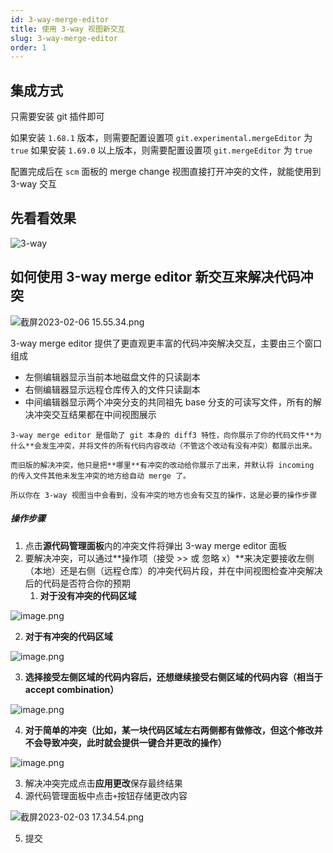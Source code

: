 ```yaml
---
id: 3-way-merge-editor
title: 使用 3-way 视图新交互
slug: 3-way-merge-editor
order: 1
---
```


## 集成方式

只需要安装 git 插件即可

如果安装 `1.68.1` 版本，则需要配置设置项 `git.experimental.mergeEditor` 为 `true`
如果安装 `1.69.0` 以上版本，则需要配置设置项 `git.mergeEditor` 为 `true`

配置完成后在 `scm` 面板的 merge change 视图直接打开冲突的文件，就能使用到 3-way 交互

## 先看看效果

![3-way](https://img.alicdn.com/imgextra/i2/O1CN010IFGBV1GreZ1rg5CB_!!6000000000676-1-tps-924-491.gif)

## 如何使用 3-way merge editor 新交互来解决代码冲突

![截屏2023-02-06 15.55.34.png](https://img.alicdn.com/imgextra/i4/O1CN01HgqlKH1DZqJZh25jd_!!6000000000231-0-tps-1500-718.jpg)

3-way merge editor 提供了更直观更丰富的代码冲突解决交互，主要由三个窗口组成

- 左侧编辑器显示当前本地磁盘文件的只读副本
- 右侧编辑器显示远程仓库传入的文件只读副本
- 中间编辑器显示两个冲突分支的共同祖先 base 分支的可读写文件，所有的解决冲突交互结果都在中间视图展示

```planttext
3-way merge editor 是借助了 git 本身的 diff3 特性，向你展示了你的代码文件**为什么**会发生冲突，并将文件的所有代码内容改动（不管这个改动有没有冲突）都展示出来。

而旧版的解决冲突，他只是把**哪里**有冲突的改动给你展示了出来，并默认将 incoming 的传入文件其他未发生冲突的地方给自动 merge 了。

所以你在 3-way 视图当中会看到，没有冲突的地方也会有交互的操作，这是必要的操作步骤
```
##### 操作步骤

1. 点击**源代码管理面板**内的冲突文件将弹出 3-way merge editor 面板
2. 要解决冲突，可以通过**操作项（接受 >> 或 忽略 x）**来决定要接收左侧（本地）还是右侧（远程仓库）的冲突代码片段，并在中间视图检查冲突解决后的代码是否符合你的预期
   1. **对于没有冲突的代码区域**

![image.png](https://img.alicdn.com/imgextra/i3/O1CN01JipHOl1g2ykh4JpcJ_!!6000000004085-2-tps-1364-473.png)

   2. **对于有冲突的代码区域**

![image.png](https://img.alicdn.com/imgextra/i3/O1CN01N75a2S1QHbY7VhH4W_!!6000000001951-2-tps-1393-296.png)

   3. **选择接受左侧区域的代码内容后，还想继续接受右侧区域的代码内容（相当于 accept combination）**

![image.png](https://img.alicdn.com/imgextra/i2/O1CN01IDqxvg1Yqsz1o2a6p_!!6000000003111-2-tps-1375-309.png)

   4. **对于简单的冲突（比如，某一块代码区域左右两侧都有做修改，但这个修改并不会导致冲突，此时就会提供一键合并更改的操作）**

![image.png](https://img.alicdn.com/imgextra/i1/O1CN01NjznPQ23CoPxApQM9_!!6000000007220-2-tps-1377-301.png)

3. 解决冲突完成点击**应用更改**保存最终结果
4. 源代码管理面板中点击`+`按钮存储更改内容

![截屏2023-02-03 17.34.54.png](https://img.alicdn.com/imgextra/i3/O1CN01zop9PJ26BqQVmqPb0_!!6000000007624-0-tps-1500-610.jpg)

5. 提交